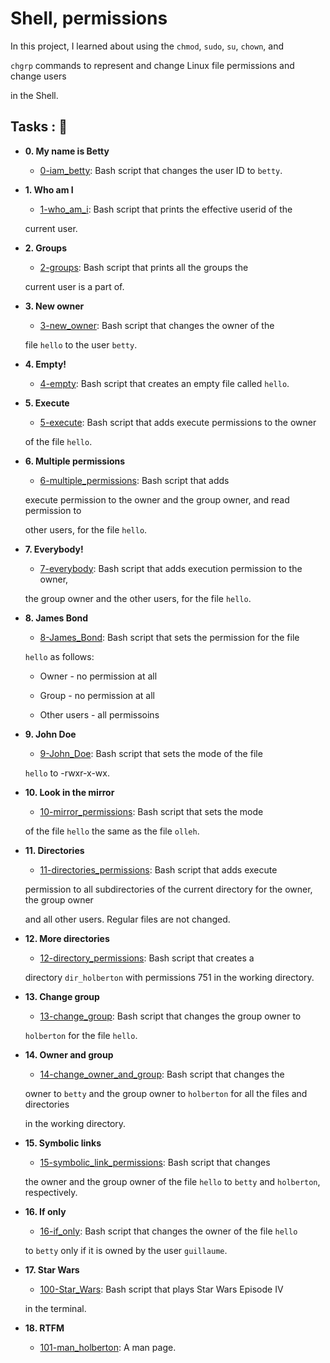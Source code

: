 # Shell, permissions

In this project, I learned about using the `chmod`, `sudo`, `su`, `chown`, and

`chgrp` commands to represent and change Linux file permissions and change users

in the Shell.

## Tasks : 🐚

* **0. My name is Betty**

  * [0-iam_betty](./0-iam_betty): Bash script that changes the user ID to `betty`.

* **1. Who am I**

  * [1-who_am_i](./1-who_am_i): Bash script that prints the effective userid of the

  current user.

* **2. Groups**

  * [2-groups](./2-groups): Bash script that prints all the groups the

  current user is a part of.

* **3. New owner**

  * [3-new_owner](./3-new_owner): Bash script that changes the owner of the

  file `hello` to the user `betty`.

* **4. Empty!**

  * [4-empty](./4-empty): Bash script that creates an empty file called `hello`.

* **5. Execute**

  * [5-execute](./5-execute): Bash script that adds execute permissions to the owner

  of the file `hello`.

* **6. Multiple permissions**

  * [6-multiple_permissions](./6-multiple_permissions): Bash script that adds

  execute permission to the owner and the group owner, and read permission to

  other users, for the file `hello`.

* **7. Everybody!**

  * [7-everybody](./7-everybody): Bash script that adds execution permission to the owner,

  the group owner and the other users, for the file `hello`.

* **8. James Bond**

  * [8-James_Bond](./8-James_Bond): Bash script that sets the permission for the file

  `hello` as follows:

    * Owner - no permission at all

    * Group - no permission at all

    * Other users - all permissoins

* **9. John Doe**

  * [9-John_Doe](./9-John_Doe): Bash script that sets the mode of the file

  `hello` to -rwxr-x-wx.

* **10. Look in the mirror**

  * [10-mirror_permissions](./10-mirror_permissions): Bash script that sets the mode

  of the file `hello` the same as the file `olleh`.

* **11. Directories**

  * [11-directories_permissions](./11-directories_permissions): Bash script that adds execute

  permission to all subdirectories of the current directory for the owner, the group owner

  and all other users. Regular files are not changed.

* **12. More directories**

  * [12-directory_permissions](./12-directory_permissions): Bash script that creates a

  directory `dir_holberton` with permissions 751 in the working directory.

* **13. Change group**

  * [13-change_group](./13-change_group): Bash script that changes the group owner to

  `holberton` for the file `hello`.

* **14. Owner and group**

  * [14-change_owner_and_group](./14-change_owner_and_group): Bash script that changes the

  owner to `betty` and the group owner to `holberton` for all the files and directories

  in the working directory.

* **15. Symbolic links**

  * [15-symbolic_link_permissions](./15-symbolic_link_permissions): Bash script that changes

  the owner and the group owner of the file `hello` to `betty` and `holberton`, respectively.

* **16. If only**

  * [16-if_only](./16-if_only): Bash script that changes the owner of the file `hello`

  to `betty` only if it is owned by the user `guillaume`.

* **17. Star Wars**

  * [100-Star_Wars](./100-Star_Wars): Bash script that plays Star Wars Episode IV

  in the terminal.

* **18. RTFM**

  * [101-man_holberton](./101-man_holberton): A man page.


